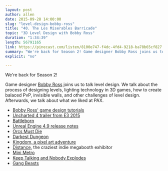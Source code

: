 ```yaml
---
layout: post
author: allen
date: 2015-09-28 14:00:00
slug: "level-design-bobby-ross"
title: "40. The Les Miserables Barricade"
topic: "3D Level Design with Bobby Ross"
duration: "1:34:39"
length: 56791165
link: https://pinecast.com/listen/8100e747-f4dc-4fd4-9218-ba78b65cf827.mp3?source=rss&amp;aid=3d3d96ad-3e0c-468e-a197-d5b192d880d9.mp3
summary: "We're back for Season 2! Game designer Bobby Ross joins us to talk level design. We talk about the process of designing levels, lighting technology in 3D games, how to create balaced PvP, invisible walls, and other challenges of level design. Afterwards, we talk about what we liked at PAX."
explicit: "no"

---
```

We're back for Season 2!

Game designer [Bobby Ross](http://bobbyross.com/) joins us to talk level design. We talk about the process of designing levels, lighting technology in 3D games, how to create balaced PvP, invisible walls, and other challenges of level design. Afterwards, we talk about what we liked at PAX.

- [Bobby Ross' game design tutorials](http://bobbyross.com/tutorials/)
- [Uncharted 4 trailer from E3 2015](https://www.youtube.com/watch?v=zL46dpNEPPA)
- [Battleborn](https://battleborn.com/)
- [Unreal Engine 4.9 release notes](https://docs.unrealengine.com/latest/INT/Support/Builds/ReleaseNotes/2015/4_9/index.html)
- [Orcs Must Die](https://www.orcsmustdie.com/)
- [Darkest Dungeon](http://www.darkestdungeon.com/)
- [Kingdom, a pixel art adventure](https://www.youtube.com/watch?v=DdurV-qrlUk)
- [Distance](http://survivethedistance.com/), the craziest indie megabooth exhibitor
- [Mini Metro](http://indiemegabooth.com/project/mini-metro/)
- [Keep Talking and Nobody Explodes](http://indiemegabooth.com/project/keep-talking-and-nobody-explodes/)
- [Gang Beasts](http://indiemegabooth.com/project/gang-beasts/)
